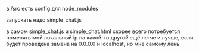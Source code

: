 в /src есть config для node_modules

запускать надо simple_chat.js

в самом simple_chat.js и  simple_chat.html скорее всего потребуется поменять мой локальный ip на какой-то другой
ещё легче и лучше, если будет проведена замена на 0.0.0.0 и localhost, но мне самому лень

